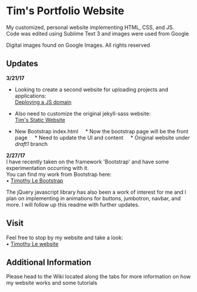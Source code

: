 # Tim's Portfolio Website

My customized, personal website implementing HTML, CSS, and JS.   
Code was edited using Sublime Text 3 and images were used from Google   

Digital images found on Google Images. All rights reserved  

## Updates
**3/21/17**  
* Looking to create a second website for uploading projects and applications:  
[Deploying a JS domain](https://dns.js.org/)    

* Also need to customize the original jekyll-sass website:  
[Tim's Static Website](http://tim-project.netlify.com/)   

* New Bootstrap index.html
&nbsp;&nbsp;&nbsp; * Now the bootstrap page will be the front page
&nbsp;&nbsp;&nbsp; * Need to update the UI and content 
&nbsp;&nbsp;&nbsp; * Original website under *draft1* branch

**2/27/17**  
I have recently taken on the framework 'Bootstrap' and have some experimentation occurring with it.  
You can find my work from Bootstrap here:  
• [Timothy Le Bootstrap](https://timothyle.github.io/pages/page.html)   

The jQuery javascript library has also been a work of interest for me and I plan on implementing in animations for buttons, jumbotron, navbar, and more. I will follow up this readme with further updates.  

## Visit
Feel free to stop by my website and take a look:  
• [Timothy Le website](https://timothyle.github.io/)  

## Additional Information
 Please head to the Wiki located along the tabs for more information on how my website works and some tutorials
 

